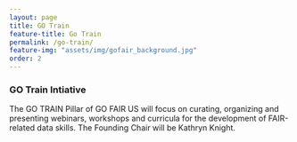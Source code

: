 ```yaml
---
layout: page
title: GO Train
feature-title: Go Train
permalink: /go-train/
feature-img: "assets/img/gofair_background.jpg"
order: 2
---
```


<h3> GO Train Intiative</h3>

<p> The GO TRAIN Pillar of GO FAIR US will focus on curating, organizing and presenting webinars, workshops and curricula for the development of FAIR-related data skills. The Founding Chair will be Kathryn Knight.
 </p>
